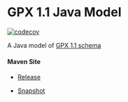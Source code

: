 # GPX 1.1 Java Model

[![codecov](https://codecov.io/gh/bremersee/gpx-model/branch/master/graph/badge.svg)](https://codecov.io/gh/bremersee/gpx-model)

A Java model of [GPX 1.1 schema](http://www.topografix.com/GPX/1/1)

#### Maven Site

- [Release](https://bremersee.github.io/gpx-model/index.html)

- [Snapshot](https://nexus.bremersee.org/repository/maven-sites/gpx-model/1.2.1-SNAPSHOT/index.html)
